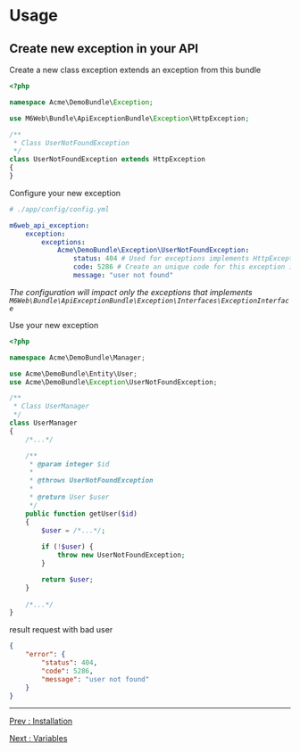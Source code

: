 # Usage

## Create new exception in your API

Create a new class exception extends an exception from this bundle

```php
<?php 

namespace Acme\DemoBundle\Exception;

use M6Web\Bundle\ApiExceptionBundle\Exception\HttpException;

/**
 * Class UserNotFoundException
 */
class UserNotFoundException extends HttpException
{
}
```

Configure your new exception

```yaml
# ./app/config/config.yml

m6web_api_exception:
    exception:
        exceptions:
            Acme\DemoBundle\Exception\UserNotFoundException:
                status: 404 # Used for exceptions implements HttpExceptionInterface
                code: 5286 # Create an unique code for this exception in your API, optional, default to 0 and not displayed
                message: "user not found"
```
*The configuration will impact only the exceptions that implements `M6Web\Bundle\ApiExceptionBundle\Exception\Interfaces\ExceptionInterface`*

Use your new exception

```php
<?php 

namespace Acme\DemoBundle\Manager;

use Acme\DemoBundle\Entity\User;
use Acme\DemoBundle\Exception\UserNotFoundException;

/**
 * Class UserManager
 */
class UserManager
{
    /*...*/

    /**
     * @param integer $id
     *
     * @throws UserNotFoundException
     *
     * @return User $user
     */
    public function getUser($id)
    {
        $user = /*...*/;
        
        if (!$user) {
            throw new UserNotFoundException;
        }

        return $user;
    }
    
    /*...*/
}
```

result request with bad user

```json
{
    "error": {
        "status": 404,
        "code": 5286,
        "message": "user not found"
    }
}
```

---

[Prev : Installation](https://github.com/M6Web/ApiExceptionBundle/blob/master/Resources/doc/installation.md)

[Next : Variables](https://github.com/M6Web/ApiExceptionBundle/blob/master/Resources/doc/variables.md)
